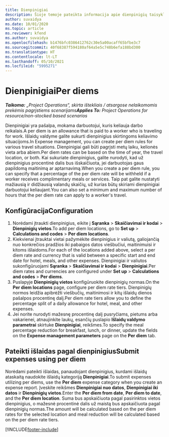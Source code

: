 ```yaml
---
title: Dienpinigiai
description: Šioje temoje pateikta informacija apie dienpinigių taisykles, kurios naudojamos išlaidų valdyme.
author: suvaidya
ms.date: 10/01/2020
ms.topic: article
ms.reviewer: kfend
ms.author: suvaidya
ms.openlocfilehash: b1476bfc0386412762c30e5a00acaff65bfbe3c7
ms.sourcegitcommit: 40f68387f594180af64a5e5c748b6efa188bd300
ms.translationtype: HT
ms.contentlocale: lt-LT
ms.lasthandoff: 05/10/2021
ms.locfileid: "5995271"
---
```

# <a name="per-diems"></a><span data-ttu-id="a0d09-103">Dienpinigiai</span><span class="sxs-lookup"><span data-stu-id="a0d09-103">Per diems</span></span>

<span data-ttu-id="a0d09-104">_**Taikoma:** „Project Operations“, skirta ištekliais / atsargose nelaikomomis prekėmis pagrįstiems scenarijams_</span><span class="sxs-lookup"><span data-stu-id="a0d09-104">_**Applies To:** Project Operations for resource/non-stocked based scenarios_</span></span>


<span data-ttu-id="a0d09-105">Dienpinigiai yra pašalpa, mokama darbuotojui, kuris keliauja darbo reikalais.</span><span class="sxs-lookup"><span data-stu-id="a0d09-105">A per diem is an allowance that is paid to a worker who is traveling for work.</span></span> <span data-ttu-id="a0d09-106">Išlaidų valdyme galite sukurti dienpinigius skirtingoms keliavimo situacijoms.</span><span class="sxs-lookup"><span data-stu-id="a0d09-106">In Expense management, you can create per diem rules for  various travel situations.</span></span> <span data-ttu-id="a0d09-107">Dienpinigiai gali būti pagrįsti metų laiku, kelionės vieta arba abiem.</span><span class="sxs-lookup"><span data-stu-id="a0d09-107">Per diem rates can be based on the time of year, the travel location, or both.</span></span> <span data-ttu-id="a0d09-108">Kai sukuriate dienpinigius, galite nurodyti, kad už dienpinigius procentinė dalis bus išskaičiuota, jei darbuotojas gaus papildomą maitinimą ar aptarnavimą.</span><span class="sxs-lookup"><span data-stu-id="a0d09-108">When you create a per diem  rule, you can specify that a percentage of the per diem rate will be withheld if a worker receives complimentary meals or services.</span></span> <span data-ttu-id="a0d09-109">Taip pat galite nustatyti mažiausią ir didžiausią valandų skaičių, už kurias būtų skiriami dienpinigiai darbuotojui keliaujant.</span><span class="sxs-lookup"><span data-stu-id="a0d09-109">You can also set a minimum and maximum number of hours that the per diem rate can apply to a worker's travel.</span></span>

## <a name="configuration"></a><span data-ttu-id="a0d09-110">Konfigūracija</span><span class="sxs-lookup"><span data-stu-id="a0d09-110">Configuration</span></span> 

1. <span data-ttu-id="a0d09-111">Norėdami įtraukti dienpinigius, eikite į **Sąranka** > **Skaičiavimai ir kodai** > **Dienpinigių vietos**.</span><span class="sxs-lookup"><span data-stu-id="a0d09-111">To add per diem locations, go to **Set up** > **Calculations and codes** > **Per diem locations**.</span></span>
2. <span data-ttu-id="a0d09-112">Kiekvienai įtrauktai vietai pažymėkite dienpinigius ir valiutą, galiojančią nuo konkrečios pradžios iki pabaigos datos viešbučiui, maitinimuisi ir kitoms išlaidoms.</span><span class="sxs-lookup"><span data-stu-id="a0d09-112">For each of the locations added above, select a per diem rate and currency that is valid between a specific start and end date for hotel, meals, and other expenses.</span></span> <span data-ttu-id="a0d09-113">Dienpinigiai ir valiutos sukonfigūruojami **Sąranka** > **Skaičiavimai ir kodai** > **Dienpinigiai**.</span><span class="sxs-lookup"><span data-stu-id="a0d09-113">Per diem rates and currencies are configured under **Set up** > **Calculations and codes** > **Per diems**.</span></span>
3. <span data-ttu-id="a0d09-114">Puslapyje **Dienpinigių vietos** konfigūruokite dienpinigių normas.</span><span class="sxs-lookup"><span data-stu-id="a0d09-114">On the **Per diem locations** page, configure per diem rate tiers.</span></span> <span data-ttu-id="a0d09-115">Dienpinigių normos leidžia apibrėžti viešbučių, maitinimosi ir kitų išlaidų dienos pašalpos procentinę dalį.</span><span class="sxs-lookup"><span data-stu-id="a0d09-115">Per diem rate tiers allow you to define the percentage split of a daily allowance for hotel, meal, and other expenses.</span></span> 
4. <span data-ttu-id="a0d09-116">Jei norite nurodyti mažesnę procentinę dalį pusryčiams, pietums arba vakarienei, atnaujinkite laukų, esančių puslapio **Išlaidų valdymo parametrai** skirtuke **Dienpinigiai**, reikšmes.</span><span class="sxs-lookup"><span data-stu-id="a0d09-116">To specify the meal percentage reduction for breakfast, lunch, or dinner, update the fields on the **Expense management parameters** page on the **Per diem** tab.</span></span> 
    
## <a name="submit-expenses-using-per-diem"></a><span data-ttu-id="a0d09-117">Pateikti išlaidas pagal dienpinigius</span><span class="sxs-lookup"><span data-stu-id="a0d09-117">Submit expenses using per diem</span></span>
<span data-ttu-id="a0d09-118">Norėdami pateikti išlaidas, panaudojant dienpinigius, kurdami išlaidų ataskaitą naudokite išlaidų kategoriją **Dienpinigiai**.</span><span class="sxs-lookup"><span data-stu-id="a0d09-118">To submit expenses utilizing per diems, use the **Per diem** expense category when you create an expense report.</span></span> <span data-ttu-id="a0d09-119">Įveskite reikšmes **Dienpinigiai nuo datos**, **Dienpinigiai iki datos** ir **Dienpinigių vietos**.</span><span class="sxs-lookup"><span data-stu-id="a0d09-119">Enter the **Per diem from date**, **Per diem to date**,  and the **Per diem location**.</span></span> <span data-ttu-id="a0d09-120">Suma bus apskaičiuota pagal pasirinktos vietos dienpinigius, o mažesnė procentinė dalis už maistą bus apskaičiuota pagal dienpinigių normas.</span><span class="sxs-lookup"><span data-stu-id="a0d09-120">The amount will be calculated based on the per diem rates for the selected location and meal reduction will be calculated based on the per diem rate tiers.</span></span>


[!INCLUDE[footer-include](../includes/footer-banner.md)]